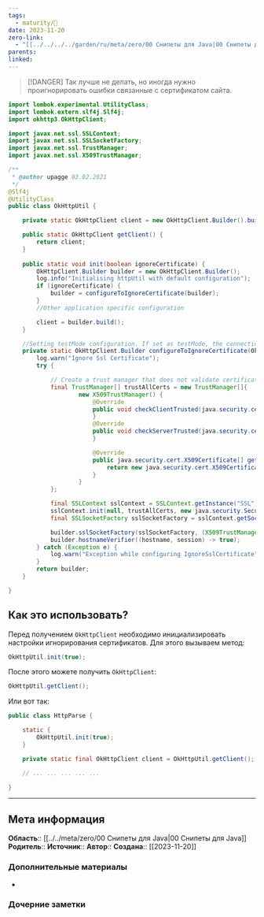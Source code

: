 ```yaml
---
tags:
  - maturity/🌱
date: 2023-11-20
zero-link:
  - "[[../../../../garden/ru/meta/zero/00 Снипеты для Java|00 Снипеты для Java]]"
parents: 
linked:
---
```

> [!DANGER]
> Так лучше не делать, но иногда нужно проигнорировать ошибки связанные с сертификатом сайта.

```java
import lombok.experimental.UtilityClass;
import lombok.extern.slf4j.Slf4j;
import okhttp3.OkHttpClient;

import javax.net.ssl.SSLContext;
import javax.net.ssl.SSLSocketFactory;
import javax.net.ssl.TrustManager;
import javax.net.ssl.X509TrustManager;

/**
 * @author upagge 03.02.2021
 */
@Slf4j
@UtilityClass
public class OkHttpUtil {

    private static OkHttpClient client = new OkHttpClient.Builder().build();

    public static OkHttpClient getClient() {
        return client;
    }
    
    public static void init(boolean ignoreCertificate) {
        OkHttpClient.Builder builder = new OkHttpClient.Builder();
        log.info("Initialising httpUtil with default configuration");
        if (ignoreCertificate) {
            builder = configureToIgnoreCertificate(builder);
        }
        //Other application specific configuration

        client = builder.build();
    }

    //Setting testMode configuration. If set as testMode, the connection will skip certification check
    private static OkHttpClient.Builder configureToIgnoreCertificate(OkHttpClient.Builder builder) {
        log.warn("Ignore Ssl Certificate");
        try {

            // Create a trust manager that does not validate certificate chains
            final TrustManager[] trustAllCerts = new TrustManager[]{
                    new X509TrustManager() {
                        @Override
                        public void checkClientTrusted(java.security.cert.X509Certificate[] chain, String authType) {
                        }
                        @Override
                        public void checkServerTrusted(java.security.cert.X509Certificate[] chain, String authType) {
                        }

                        @Override
                        public java.security.cert.X509Certificate[] getAcceptedIssuers() {
                            return new java.security.cert.X509Certificate[]{};
                        }
                    }
            };

            final SSLContext sslContext = SSLContext.getInstance("SSL");
            sslContext.init(null, trustAllCerts, new java.security.SecureRandom());
            final SSLSocketFactory sslSocketFactory = sslContext.getSocketFactory();

            builder.sslSocketFactory(sslSocketFactory, (X509TrustManager) trustAllCerts[0]);
            builder.hostnameVerifier((hostname, session) -> true);
        } catch (Exception e) {
            log.warn("Exception while configuring IgnoreSslCertificate" + e, e);
        }
        return builder;
    }

}
```
## Как это использовать?
Перед получением `OkHttpClient` необходимо инициализировать настройки игнорирования сертификатов. Для этого вызываем метод:

```java
OkHttpUtil.init(true);
```

После этого можете получить `OkHttpClient`:
```java
OkHttpUtil.getClient();
```

Или вот так:
```java
public class HttpParse {

    static {
        OkHttpUtil.init(true);
    }

    private static final OkHttpClient client = OkHttpUtil.getClient();

    // ... ... ... ... ...

}
```
***
## Мета информация
**Область**:: [[../../meta/zero/00 Снипеты для Java|00 Снипеты для Java]]
**Родитель**:: 
**Источник**:: 
**Автор**:: 
**Создана**:: [[2023-11-20]]
### Дополнительные материалы
- 
### Дочерние заметки
<!-- QueryToSerialize: LIST FROM [[]] WHERE contains(Родитель, this.file.link) or contains(parents, this.file.link) -->
